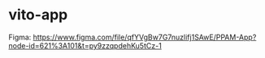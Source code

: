# vito-app

Figma: https://www.figma.com/file/qfYVgBw7G7nuzlifj1SAwE/PPAM-App?node-id=621%3A101&t=py9zzqpdehKu5tCz-1
